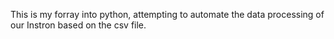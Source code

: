 This is my forray into python, attempting to automate the data processing of our Instron based on the csv file.
